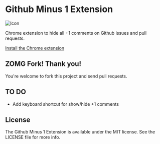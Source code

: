 Github Minus 1 Extension
========================
![Icon](https://raw.github.com/gabceb/github-minus-1-extension/master/icon128.png)

Chrome extension to hide all +1 comments on Github issues and pull requests.

[Install the Chrome extension](https://chrome.google.com/webstore/detail/cbfnmmflenhjjkkbojhipahbmhbihlok/publish-accepted)

ZOMG Fork! Thank you!
---------

You're welcome to fork this project and send pull requests.

TO DO
---------

- Add keyboard shortcut for show/hide +1 comments

License
-----

The Github Minus 1 Extension is available under the MIT license. See the LICENSE file for more info.
